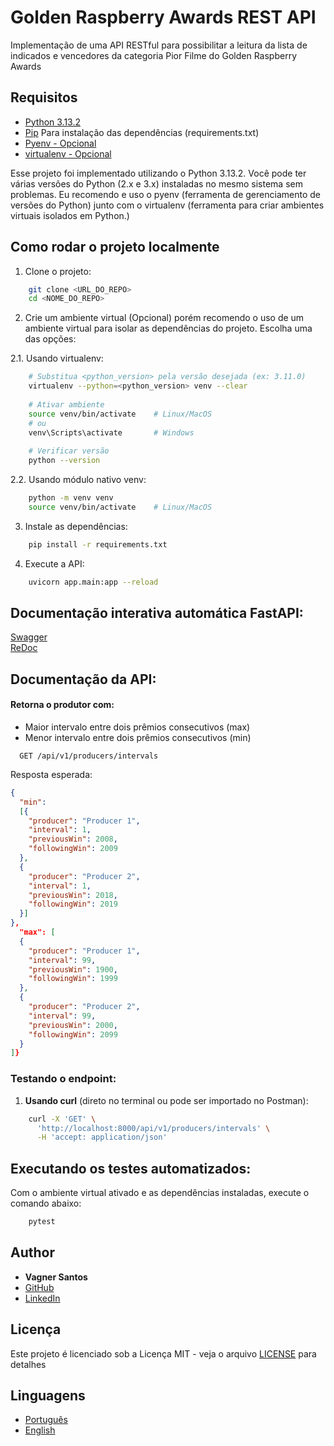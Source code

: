 # Golden Raspberry Awards REST API

Implementação de uma API RESTful para possibilitar a leitura da lista de indicados e vencedores da categoria Pior Filme do Golden Raspberry Awards

## Requisitos

* [Python 3.13.2](https://www.python.org/downloads/)
* [Pip](https://pypi.org/project/pip/) Para instalação das dependências (requirements.txt)
* [Pyenv - Opcional](https://github.com/pyenv/pyenv#installation)
* [virtualenv - Opcional](https://pypi.org/project/virtualenv/)

Esse projeto foi implementado utilizando o Python 3.13.2.
Você pode ter várias versões do Python (2.x e 3.x) instaladas no mesmo sistema sem problemas.
Eu recomendo e uso o pyenv (ferramenta de gerenciamento de versões do Python) junto com o virtualenv (ferramenta para criar ambientes virtuais isolados em Python.)

## Como rodar o projeto localmente

1. Clone o projeto:
```bash
    git clone <URL_DO_REPO>
    cd <NOME_DO_REPO>
```

2. Crie um ambiente virtual (Opcional) porém recomendo o uso de um ambiente virtual para isolar as dependências do projeto.
Escolha uma das opções:

2.1. Usando virtualenv:
```bash
    # Substitua <python_version> pela versão desejada (ex: 3.11.0)
    virtualenv --python=<python_version> venv --clear
    
    # Ativar ambiente
    source venv/bin/activate    # Linux/MacOS
    # ou
    venv\Scripts\activate       # Windows
    
    # Verificar versão
    python --version
```

2.2. Usando módulo nativo venv:
```bash
    python -m venv venv
    source venv/bin/activate    # Linux/MacOS
```

3. Instale as dependências:
```bash
    pip install -r requirements.txt
```

4. Execute a API:
```bash
    uvicorn app.main:app --reload
```

## Documentação interativa automática FastAPI:
[Swagger](http://127.0.0.1:8000/docs)  
[ReDoc](http://127.0.0.1:8000/redoc)

## Documentação da API:

#### Retorna o produtor com:
- Maior intervalo entre dois prêmios consecutivos (max)
- Menor intervalo entre dois prêmios consecutivos (min)
```http
  GET /api/v1/producers/intervals
```
Resposta esperada:
```json
{
  "min": 
  [{
    "producer": "Producer 1",
    "interval": 1,
    "previousWin": 2008,
    "followingWin": 2009
  },
  {
    "producer": "Producer 2",
    "interval": 1, 
    "previousWin": 2018, 
    "followingWin": 2019
  }]
},
  "max": [
  {
    "producer": "Producer 1",
    "interval": 99,
    "previousWin": 1900,
    "followingWin": 1999
  },
  {
    "producer": "Producer 2",
    "interval": 99,
    "previousWin": 2000,
    "followingWin": 2099
  }
]}
```

### Testando o endpoint:
1. **Usando curl** (direto no terminal ou pode ser importado no Postman):
```bash
    curl -X 'GET' \
      'http://localhost:8000/api/v1/producers/intervals' \
      -H 'accept: application/json'    
```

## Executando os testes automatizados:
Com o ambiente virtual ativado e as dependências instaladas, execute o comando abaixo:
```bash
    pytest
```

## Author

* **Vagner Santos** 
* [GitHub](https://github.com/vagnerpgss)
* [LinkedIn](https://www.linkedin.com/in/vagnerit/)

## Licença

Este projeto é licenciado sob a Licença MIT - veja o arquivo [LICENSE](LICENSE.md) para detalhes

## Linguagens

- [Português](README.md)
- [English](README.en.md)
